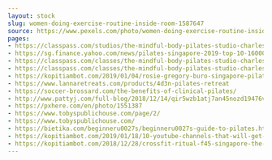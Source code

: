```yaml
---
layout: stock
slug: women-doing-exercise-routine-inside-room-1587647
source: https://www.pexels.com/photo/women-doing-exercise-routine-inside-room-1587647/
pages:
- https://classpass.com/studios/the-mindful-body-pilates-studio-charleston
- https://sg.finance.yahoo.com/news/pilates-singapore-2019-top-10-160000033.html
- https://classpass.com/classes/the-mindful-body-pilates-studio-charleston/mat-class
- https://classpass.com/classes/the-mindful-body-pilates-studio-charleston/equipment-class/265910444
- https://kopitiambot.com/2019/01/04/rosie-gregory-buro-singapore-pilates-playlist-189/
- https://www.lannaretreats.com/products/4d3n-pilates-retreat
- https://soccer-brossard.com/the-benefits-of-clinical-pilates/
- http://www.pattyj.com/full-blog/2018/12/14/qir5wzb1atj7an45nozd19476vbo19
- https://pxhere.com/en/photo/1551387
- https://www.tobyspublichouse.com/page/2/
- https://www.tobyspublichouse.com/
- https://bietika.com/beginneru0027s/beginneru0027s-guide-to-pilates.html
- https://kopitiambot.com/2019/01/18/10-youtube-channels-that-will-get-you-into-shape-this-year/
- https://kopitiambot.com/2018/12/28/crossfit-ritual-f45-singapore-the-ultimate-hiit-gym-price-guide-2019/
---
```

